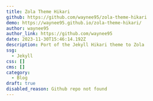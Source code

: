 ```yaml
---
title: Zola Theme Hikari
github: https://github.com/waynee95/zola-theme-hikari
demo: https://waynee95.github.io/zola-theme-hikari/
author: waynee95
author_link: https://github.com/waynee95
date: 2023-11-30T15:46:14.192Z
description: Port of the Jekyll Hikari theme to Zola
ssg:
  - Jekyll
css: []
cms: []
category:
  - Blog
draft: true
disabled_reason: Github repo not found
---
```

